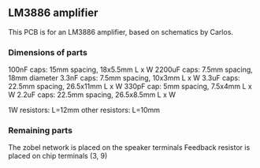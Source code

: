 ## LM3886 amplifier

This PCB is for an LM3886 amplifier, based on schematics by Carlos.

### Dimensions of parts

100nF caps: 15mm spacing, 18x5.5mm L x W
2200uF caps: 7.5mm spacing, 18mm diameter
3.3nF caps: 7.5mm spacing, 10x3mm L x W
3.3uF caps: 22.5mm spacing, 26.5x11mm L x W
330pF cap: 5mm spacing, 7.5x4mm L x W
2.2uF caps: 22.5mm spacing, 26.5x8.5mm L x W

1W resistors: L=12mm
other resistors: L=10mm

### Remaining parts

The zobel network is placed on the speaker terminals
Feedback resistor is placed on chip terminals (3, 9)
